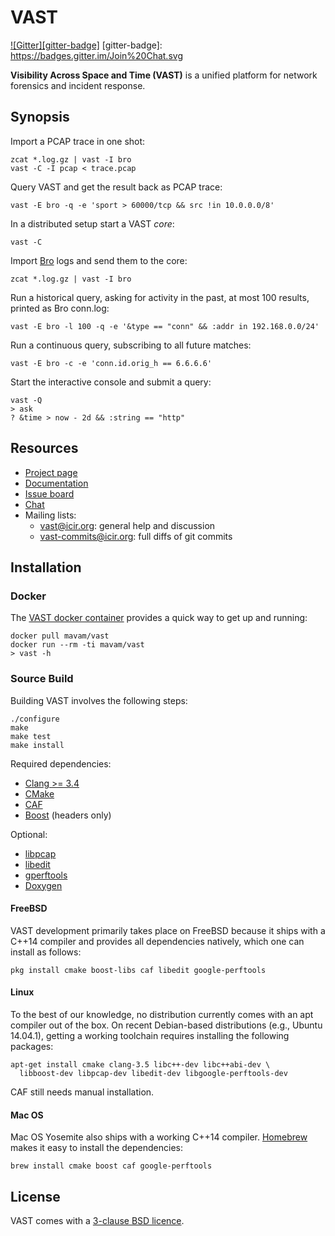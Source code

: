 # VAST

[![Gitter][gitter-badge]](https://gitter.im/mavam/vast)
[gitter-badge]: https://badges.gitter.im/Join%20Chat.svg

**Visibility Across Space and Time (VAST)** is a unified platform for network
forensics and incident response.

## Synopsis

Import a PCAP trace in one shot:

    zcat *.log.gz | vast -I bro
    vast -C -I pcap < trace.pcap

Query VAST and get the result back as PCAP trace:

    vast -E bro -q -e 'sport > 60000/tcp && src !in 10.0.0.0/8'

In a distributed setup start a VAST *core*:

    vast -C

Import [Bro](http://www.bro.org) logs and send them to the core:

    zcat *.log.gz | vast -I bro

Run a historical query, asking for activity in the past, at most 100 results,
printed as Bro conn.log:

    vast -E bro -l 100 -q -e '&type == "conn" && :addr in 192.168.0.0/24'

Run a continuous query, subscribing to all future matches:

    vast -E bro -c -e 'conn.id.orig_h == 6.6.6.6'

Start the interactive console and submit a query:

    vast -Q
    > ask
    ? &time > now - 2d && :string == "http"

## Resources

- [Project page](http://www.icir.org/vast)
- [Documentation](https://github.com/mavam/vast/wiki)
- [Issue board](https://waffle.io/mavam/vast)
- [Chat](https://gitter.im/mavam/vast)
- Mailing lists:
    - [vast@icir.org][vast]: general help and discussion
    - [vast-commits@icir.org][vast-commits]: full diffs of git commits

[vast]: http://mailman.icsi.berkeley.edu/mailman/listinfo/vast
[vast-commits]: http://mailman.icsi.berkeley.edu/mailman/listinfo/vast-commits

## Installation

### Docker

The [VAST docker container](https://registry.hub.docker.com/u/mavam/vast/)
provides a quick way to get up and running:

    docker pull mavam/vast
    docker run --rm -ti mavam/vast
    > vast -h

### Source Build

Building VAST involves the following steps:

    ./configure
    make
    make test
    make install

Required dependencies:

- [Clang >= 3.4](http://clang.llvm.org/)
- [CMake](http://www.cmake.org)
- [CAF](https://github.com/actor-framework/actor-framework)
- [Boost](http://www.boost.org) (headers only)

Optional:

- [libpcap](http://www.tcpdump.org)
- [libedit](http://thrysoee.dk/editline)
- [gperftools](http://code.google.com/p/google-perftools)
- [Doxygen](http://www.doxygen.org)

#### FreeBSD

VAST development primarily takes place on FreeBSD because it ships with a C++14
compiler and provides all dependencies natively, which one can install as
follows:

    pkg install cmake boost-libs caf libedit google-perftools

#### Linux

To the best of our knowledge, no distribution currently comes with an apt
compiler out of the box. On recent Debian-based distributions (e.g., Ubuntu
14.04.1), getting a working toolchain requires installing the following
packages:

    apt-get install cmake clang-3.5 libc++-dev libc++abi-dev \
      libboost-dev libpcap-dev libedit-dev libgoogle-perftools-dev

CAF still needs manual installation.

#### Mac OS

Mac OS Yosemite also ships with a working C++14 compiler.
[Homebrew](http://brew.sh) makes it easy to install the dependencies:

    brew install cmake boost caf google-perftools

## License

VAST comes with a [3-clause BSD
licence](https://raw.github.com/mavam/vast/master/COPYING).
